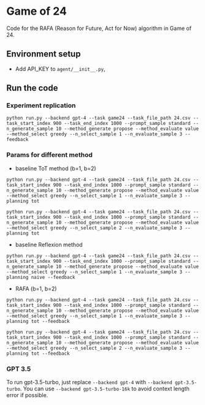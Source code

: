 # Game of 24

Code for the RAFA (Reason for Future, Act for Now) algorithm in Game of 24.

## Environment setup

- Add API_KEY to `agent/__init__.py`,

## Run the code

### Experiment replication

```
python run.py --backend gpt-4 --task game24 --task_file_path 24.csv --task_start_index 900 --task_end_index 1000 --prompt_sample standard --n_generate_sample 10 --method_generate propose --method_evaluate value --method_select greedy --n_select_sample 1 --n_evaluate_sample 3 --feedback
```

### Params for different method

- baseline ToT method (b=1, b=2)

```
python run.py --backend gpt-4 --task game24 --task_file_path 24.csv --task_start_index 900 --task_end_index 1000 --prompt_sample standard --n_generate_sample 10 --method_generate propose --method_evaluate value --method_select greedy --n_select_sample 1 --n_evaluate_sample 3 --planning tot
```

```
python run.py --backend gpt-4 --task game24 --task_file_path 24.csv --task_start_index 900 --task_end_index 1000 --prompt_sample standard --n_generate_sample 10 --method_generate propose --method_evaluate value --method_select greedy --n_select_sample 2 --n_evaluate_sample 3 --planning tot
```

- baseline Reflexion method

```
python run.py --backend gpt-4 --task game24 --task_file_path 24.csv --task_start_index 900 --task_end_index 1000 --prompt_sample standard --n_generate_sample 10 --method_generate propose --method_evaluate value --method_select greedy --n_select_sample 1 --n_evaluate_sample 3 --planning naive --feedback
```

- RAFA (b=1, b=2)

```
python run.py --backend gpt-4 --task game24 --task_file_path 24.csv --task_start_index 900 --task_end_index 1000 --prompt_sample standard --n_generate_sample 10 --method_generate propose --method_evaluate value --method_select greedy --n_select_sample 1 --n_evaluate_sample 3 --planning tot --feedback
```

```
python run.py --backend gpt-4 --task game24 --task_file_path 24.csv --task_start_index 900 --task_end_index 1000 --prompt_sample standard --n_generate_sample 10 --method_generate propose --method_evaluate value --method_select greedy --n_select_sample 2 --n_evaluate_sample 3 --planning tot --feedback
```


### GPT 3.5
To run gpt-3.5-turbo, just replace `--backend gpt-4` with `--backend gpt-3.5-turbo`. You can use `--backend gpt-3.5-turbo-16k` to avoid context length error if possible.
